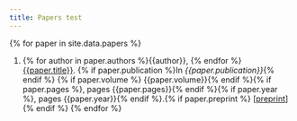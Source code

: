 ```yaml
---
title: Papers test
---
```


{% for paper in site.data.papers %}
1. {% for author in paper.authors %}{{author}}, {% endfor %} [{{paper.title}}]({{paper.url}}). {% if paper.publication %}In *{{paper.publication}}*{% endif %} {% if paper.volume %} {{paper.volume}}{% endif %}{% if paper.pages %}, pages {{paper.pages}}{% endif %}{% if paper.year %}, pages {{paper.year}}{% endif %}.{% if paper.preprint %} [[preprint](/papers/{{paper.preprint}})]{% endif %}
{% endfor %}
